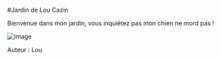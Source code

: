 #Jardin de Lou Cazin

Bienvenue dans mon jardin, vous inquiétez pas mon chien ne mord pas !

![image](https://user-images.githubusercontent.com/115231432/197833234-4c5decbb-17bd-4afc-a12c-11d0788aec8f.png)

Auteur : Lou
